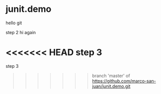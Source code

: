 # junit.demo

hello git

step 2
hi again

<<<<<<< HEAD
step 3
=======
step 3
>>>>>>> branch 'master' of https://github.com/marco-san-juan/junit.demo.git
